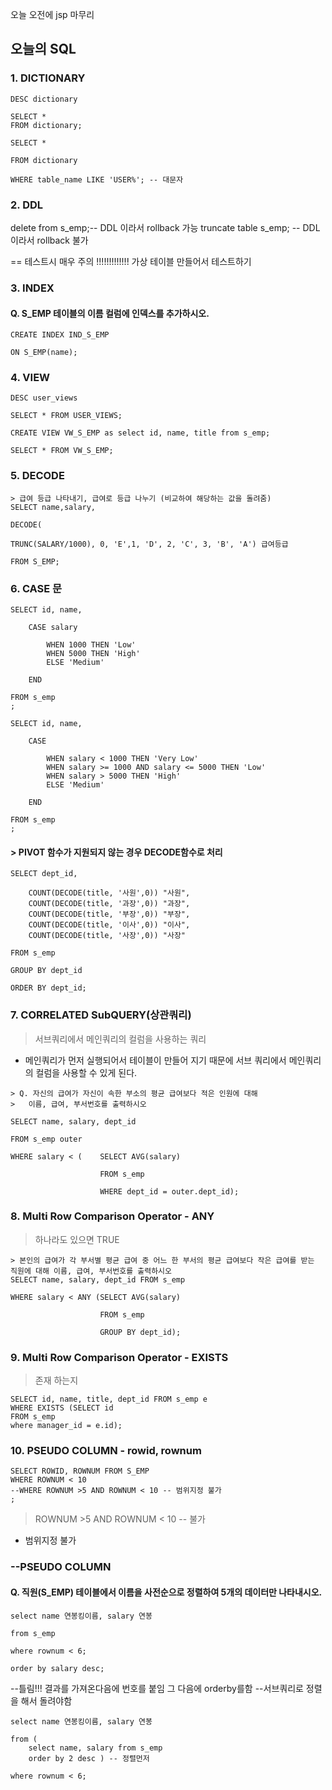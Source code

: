 
오늘 오전에 jsp 마무리

## 오늘의 SQL


### 1. DICTIONARY

```
DESC dictionary
```

```
SELECT *
FROM dictionary;

SELECT *

FROM dictionary

WHERE table_name LIKE 'USER%'; -- 대문자
```
			

### 2. DDL

delete from s_emp;-- DDL 이라서 rollback 가능
truncate table s_emp; -- DDL 이라서 rollback 불가

== 테스트시 매우 주의 !!!!!!!!!!!!!
가상 테이블 만들어서 테스트하기


### 3. INDEX
    
####  Q. S_EMP 테이블의 이름 컬럼에 인덱스를 추가하시오.
```
CREATE INDEX IND_S_EMP

ON S_EMP(name);
```



### 4.  VIEW
```
DESC user_views

SELECT * FROM USER_VIEWS;
```

```
CREATE VIEW VW_S_EMP as select id, name, title from s_emp;

SELECT * FROM VW_S_EMP;
```

### 5. DECODE
```
> 급여 등급 나타내기, 급여로 등급 나누기 (비교하여 해당하는 값을 돌려줌)
SELECT name,salary, 

DECODE(

TRUNC(SALARY/1000), 0, 'E',1, 'D', 2, 'C', 3, 'B', 'A') 급여등급	 

FROM S_EMP;
```

### 6. CASE 문
```
SELECT id, name,
    
    CASE salary
    
        WHEN 1000 THEN 'Low'
        WHEN 5000 THEN 'High'
        ELSE 'Medium'
    
    END
    
FROM s_emp
;
```
```
SELECT id, name,
    
    CASE
    
        WHEN salary < 1000 THEN 'Very Low'
        WHEN salary >= 1000 AND salary <= 5000 THEN 'Low'
        WHEN salary > 5000 THEN 'High'
        ELSE 'Medium'
    
    END
    
FROM s_emp
;
```


#### > PIVOT 함수가 지원되지 않는 경우 DECODE함수로 처리
```
SELECT dept_id,

    COUNT(DECODE(title, '사원',0)) "사원",
    COUNT(DECODE(title, '과장',0)) "과장",
    COUNT(DECODE(title, '부장',0)) "부장",
    COUNT(DECODE(title, '이사',0)) "이사",
    COUNT(DECODE(title, '사장',0)) "사장"

FROM s_emp

GROUP BY dept_id

ORDER BY dept_id;
```

### 7. CORRELATED SubQUERY(상관쿼리)

> 서브쿼리에서 메인쿼리의 컬럼을 사용하는 쿼리
	
- 메인쿼리가 먼저 실행되어서 테이블이 만들어 지기 때문에 서브 쿼리에서 메인쿼리의 컬럼을 사용할 수 있게 된다.
```
> Q. 자신의 급여가 자신이 속한 부소의 평균 급여보다 적은 인원에 대해
>   이름, 급여, 부서번호를 출력하시오

SELECT name, salary, dept_id

FROM s_emp outer

WHERE salary < (    SELECT AVG(salary)

                    FROM s_emp

                    WHERE dept_id = outer.dept_id);
```

### 8. Multi Row Comparison Operator - ANY

> 하나라도 있으면 TRUE

```
> 본인의 급여가 각 부서별 평균 급여 중 어느 한 부서의 평균 급여보다 작은 급여를 받는 직원에 대해 이름, 급여, 부서번호를 출력하시오
SELECT name, salary, dept_id FROM s_emp

WHERE salary < ANY (SELECT AVG(salary)

					FROM s_emp

					GROUP BY dept_id);
```


### 9. Multi Row Comparison Operator - EXISTS

> 존재 하는지 

```
SELECT id, name, title, dept_id FROM s_emp e
WHERE EXISTS (SELECT id
FROM s_emp
where manager_id = e.id);
```

### 10. PSEUDO COLUMN - rowid, rownum
```
SELECT ROWID, ROWNUM FROM S_EMP
WHERE ROWNUM < 10
--WHERE ROWNUM >5 AND ROWNUM < 10 -- 범위지정 불가
;
```
>  ROWNUM >5 AND ROWNUM < 10  -- 불가

- 범위지정 불가

### --PSEUDO COLUMN

#### Q. 직원(S_EMP) 테이블에서 이름을 사전순으로 정렬하여 5개의 데이터만 나타내시오.

```
select name 연봉킹이름, salary 연봉

from s_emp

where rownum < 6;

order by salary desc;
```

--틀림!!! 결과를 가져온다음에 번호를 붙임 그 다음에 orderby를함
--서브쿼리로 정렬을 해서 돌려야함
```
select name 연봉킹이름, salary 연봉

from (
	select name, salary from s_emp 
	order by 2 desc	) -- 정렬먼저

where rownum < 6;
```

<!--stackedit_data:
eyJoaXN0b3J5IjpbNDEyNjg5MDI3LDIwMjU4OTU4NDgsMjA0MT
I4NzY3OSwxMDMwMzUzMzc5LDE4NTUzMTM4NDUsLTE5NTYxMTU0
NTcsLTE3Nzk4ODg0NzgsLTQ1NDc4MjI3NywtMTE4ODkzNTg5Ni
wtMTU0ODA4OTgyNCwxMzQ4ODc4MDAxLC0yNDI3MjY4MzUsMTYx
NzMwNDg1MywtMzM4NzY3OTU0XX0=
-->